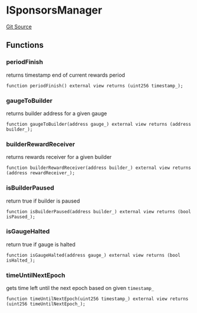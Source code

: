 # ISponsorsManager

[Git Source](https://github.com/RootstockCollective/collective-rewards-sc/blob/fd421a0c60123969201eb8a254d52884f4ffef70/src/interfaces/ISponsorsManager.sol)

## Functions

### periodFinish

returns timestamp end of current rewards period

```solidity
function periodFinish() external view returns (uint256 timestamp_);
```

### gaugeToBuilder

returns builder address for a given gauge

```solidity
function gaugeToBuilder(address gauge_) external view returns (address builder_);
```

### builderRewardReceiver

returns rewards receiver for a given builder

```solidity
function builderRewardReceiver(address builder_) external view returns (address rewardReceiver_);
```

### isBuilderPaused

return true if builder is paused

```solidity
function isBuilderPaused(address builder_) external view returns (bool isPaused_);
```

### isGaugeHalted

return true if gauge is halted

```solidity
function isGaugeHalted(address gauge_) external view returns (bool isHalted_);
```

### timeUntilNextEpoch

gets time left until the next epoch based on given `timestamp_`

```solidity
function timeUntilNextEpoch(uint256 timestamp_) external view returns (uint256 timeUntilNextEpoch_);
```
